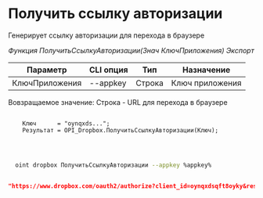 ﻿---
sidebar_position: 1
---

# Получить ссылку авторизации
 Генерирует ссылку авторизации для перехода в браузере


*Функция ПолучитьСсылкуАвторизации(Знач КлючПриложения) Экспорт*

  | Параметр | CLI опция | Тип | Назначение |
  |-|-|-|-|
  | КлючПриложения | --appkey | Строка | Ключ приложения |

  
  Вовзращаемое значение:   Строка - URL для перехода в браузере

```bsl title="Пример кода"
	
    Ключ      = "oynqxds...";
    Результат = OPI_Dropbox.ПолучитьСсылкуАвторизации(Ключ);

	
```

```sh title="Пример команд CLI"
    
  oint dropbox ПолучитьСсылкуАвторизации --appkey %appkey%

```


```json title="Результат"

"https://www.dropbox.com/oauth2/authorize?client_id=oynqxdsqft8oyky&response_type=code&token_access_type=offline"

```
